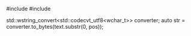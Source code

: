 #include <locale>
#include <codecvt>

std::wstring_convert<std::codecvt_utf8<wchar_t>> converter;
auto str = converter.to_bytes(text.substr(0, pos));